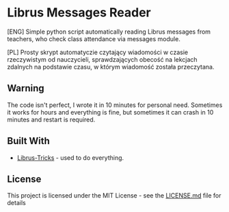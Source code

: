 # Librus Messages Reader

[ENG] Simple python script automatically reading Librus messages from teachers, who check class attendance via messages module.

[PL] Prosty skrypt automatyczie czytający wiadomości w czasie rzeczywistym od nauczycieli, sprawdzających obecość na lekcjach zdalnych na podstawie czasu, w którym wiadomość została przeczytana.

## Warning
The code isn't perfect, I wrote it in 10 minutes for personal need. Sometimes it works for hours and everything is fine, but sometimes it can crash in 10 minutes and restart is required.

## Built With
* [Librus-Tricks](https://github.com/kpostekk/Librus-Tricks) - used to do everything.

## License

This project is licensed under the MIT License - see the [LICENSE.md](LICENSE.md) file for details
